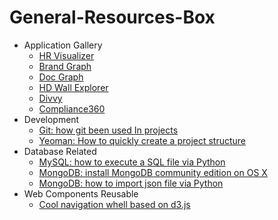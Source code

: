 # General-Resources-Box

- Application Gallery
	- [HR Visualizer](https://github.com/awesome5team/General-Resources-Box/issues/12)
	- [Brand Graph](https://github.com/awesome5team/General-Resources-Box/issues/2)
	- [Doc Graph](https://github.com/awesome5team/General-Resources-Box/issues/3)
	- [HD Wall Explorer](https://github.com/awesome5team/General-Resources-Box/issues/4)
	- [Divvy](https://github.com/awesome5team/General-Resources-Box/issues/5)
	- [Compliance360](https://github.com/awesome5team/General-Resources-Box/issues/6)
- Development
	- [Git: how git been used In projects](https://github.com/awesome5team/General-Resources-Box/issues/1)
	- [Yeoman: How to quickly create a project structure](https://github.com/awesome5team/General-Resources-Box/issues/11)
- Database Related
	- [MySQL: how to execute a SQL file via Python](https://github.com/awesome5team/General-Resources-Box/issues/7)
	- [MongoDB: install MongoDB community edition on OS X](https://github.com/awesome5team/General-Resources-Box/issues/9)
	- [MongoDB: how to import json file via Python](https://github.com/awesome5team/General-Resources-Box/issues/8)
- Web Components Reusable
	- [Cool navigation whell based on d3.js](https://github.com/awesome5team/General-Resources-Box/issues/14)
